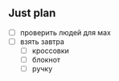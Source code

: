 ## Just plan
- [ ] проверить людей для мах
- [ ] взять завтра
	- [ ] кроссовки 
	- [ ] блокнот
	- [ ] ручку
